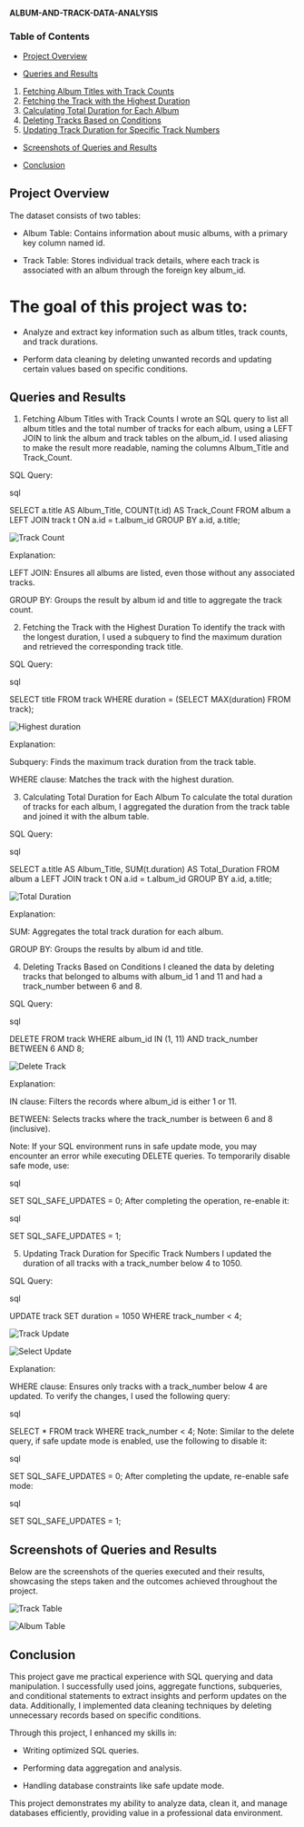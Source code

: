 #### ALBUM-AND-TRACK-DATA-ANALYSIS




### Table of Contents

- [Project Overview](project-overview)

- [Queries and Results](queries-and-results)

1. [Fetching Album Titles with Track Counts](fetching-album-titles-with-track-counts)
2. [Fetching the Track with the Highest Duration](fetching-the-track-with-the-highest-duration)
3. [Calculating Total Duration for Each Album](calculating-total-duration-for-each-album)
4. [Deleting Tracks Based on Conditions](deleting-tracks-based-0n-conditions)
5. [Updating Track Duration for Specific Track Numbers](updating-track-duration-for-specific-track-numbers)

- [Screenshots of Queries and Results](screenshots-of-queries-and-results)
  
- [Conclusion](conclusion)


## Project Overview

The dataset consists of two tables:

- Album Table: Contains information about music albums, with a primary key column named id.

- Track Table: Stores individual track details, where each track is associated with an album through the foreign key album_id.

# The goal of this project was to:

- Analyze and extract key information such as album titles, track counts, and track durations.

- Perform data cleaning by deleting unwanted records and updating certain values based on specific conditions.

## Queries and Results

1. Fetching Album Titles with Track Counts
I wrote an SQL query to list all album titles and the total number of tracks for each album, using a LEFT JOIN to link the album and track tables on the album_id. I used aliasing to make the result more readable, naming the columns Album_Title and Track_Count.

SQL Query:

sql

SELECT a.title AS Album_Title, COUNT(t.id) AS Track_Count 
FROM album a 
LEFT JOIN track t ON a.id = t.album_id 
GROUP BY a.id, a.title;




![Track Count](https://github.com/user-attachments/assets/6c60df24-ed7c-4667-b1a9-dd739a648a6b)




Explanation:

LEFT JOIN: Ensures all albums are listed, even those without any associated tracks.

GROUP BY: Groups the result by album id and title to aggregate the track count.

2. Fetching the Track with the Highest Duration
To identify the track with the longest duration, I used a subquery to find the maximum duration and retrieved the corresponding track title.

SQL Query:

sql

SELECT title 
FROM track 
WHERE duration = (SELECT MAX(duration) FROM track);

![Highest duration](https://github.com/user-attachments/assets/07cf8743-e590-40a6-9731-eb9ed45d62e2)



Explanation:

Subquery: Finds the maximum track duration from the track table.

WHERE clause: Matches the track with the highest duration.

3. Calculating Total Duration for Each Album
To calculate the total duration of tracks for each album, I aggregated the duration from the track table and joined it with the album table.

SQL Query:

sql

SELECT a.title AS Album_Title, SUM(t.duration) AS Total_Duration 
FROM album a 
LEFT JOIN track t ON a.id = t.album_id 
GROUP BY a.id, a.title;

![Total Duration](https://github.com/user-attachments/assets/8b39abe6-8666-489b-95c4-b11580dbb062)



Explanation:

SUM: Aggregates the total track duration for each album.

GROUP BY: Groups the results by album id and title.

4. Deleting Tracks Based on Conditions
I cleaned the data by deleting tracks that belonged to albums with album_id 1 and 11 and had a track_number between 6 and 8.

SQL Query:

sql

DELETE FROM track 
WHERE album_id IN (1, 11) AND track_number BETWEEN 6 AND 8;


![Delete Track](https://github.com/user-attachments/assets/035602a9-25ab-46cc-9375-b4c01880dd48)



Explanation:

IN clause: Filters the records where album_id is either 1 or 11.

BETWEEN: Selects tracks where the track_number is between 6 and 8 (inclusive).

Note:
If your SQL environment runs in safe update mode, you may encounter an error while executing DELETE queries. To temporarily disable safe mode, use:

sql

SET SQL_SAFE_UPDATES = 0;
After completing the operation, re-enable it:

sql

SET SQL_SAFE_UPDATES = 1;

5. Updating Track Duration for Specific Track Numbers
I updated the duration of all tracks with a track_number below 4 to 1050.

SQL Query:

sql

UPDATE track 
SET duration = 1050 
WHERE track_number < 4;

![Track Update](https://github.com/user-attachments/assets/59719682-bd30-4de6-9088-8e1809adfa8e)


![Select Update](https://github.com/user-attachments/assets/74e7a602-b7fb-49cf-9e8f-91df88681c87)



Explanation:

WHERE clause: Ensures only tracks with a track_number below 4 are updated.
To verify the changes, I used the following query:

sql

SELECT * FROM track WHERE track_number < 4;
Note:
Similar to the delete query, if safe update mode is enabled, use the following to disable it:

sql

SET SQL_SAFE_UPDATES = 0;
After completing the update, re-enable safe mode:

sql

SET SQL_SAFE_UPDATES = 1;

## Screenshots of Queries and Results

Below are the screenshots of the queries executed and their results, showcasing the steps taken and the outcomes achieved throughout the project.


![Track Table](https://github.com/user-attachments/assets/fe780e1d-b229-40e3-b1d3-649deedc7fdb)



![Album Table](https://github.com/user-attachments/assets/65f2982e-bf82-4376-99f0-a199a4bc043e)


## Conclusion
This project gave me practical experience with SQL querying and data manipulation. I successfully used joins, aggregate functions, subqueries, and conditional statements to extract insights and perform updates on the data. Additionally, I implemented data cleaning techniques by deleting unnecessary records based on specific conditions.

Through this project, I enhanced my skills in:

- Writing optimized SQL queries.

- Performing data aggregation and analysis.

- Handling database constraints like safe update mode.

This project demonstrates my ability to analyze data, clean it, and manage databases efficiently, providing value in a professional data environment.
